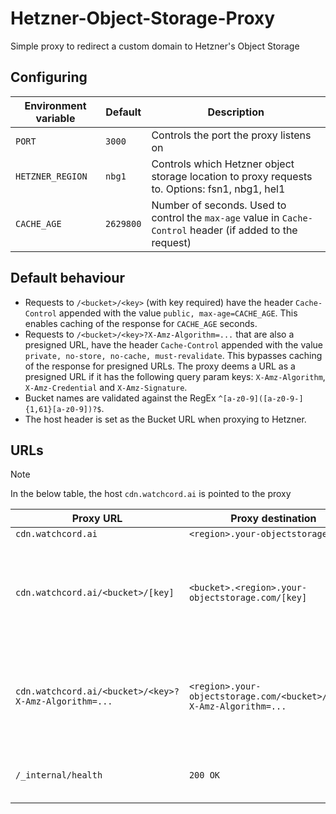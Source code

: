 # Hetzner-Object-Storage-Proxy
Simple proxy to redirect a custom domain to Hetzner's Object Storage


## Configuring
| Environment variable | Default   | Description                                                                                                |
| -------------------- | --------- | ---------------------------------------------------------------------------------------------------------- |
| `PORT`               | `3000`    | Controls the port the proxy listens on                                                                     |
| `HETZNER_REGION`     | `nbg1`    | Controls which Hetzner object storage location to proxy requests to. Options: fsn1, nbg1, hel1             |
| `CACHE_AGE`          | `2629800` | Number of seconds. Used to control the `max-age` value in `Cache-Control` header (if added to the request) |


## Default behaviour
- Requests to `/<bucket>/<key>` (with key required) have the header `Cache-Control` appended with the value `public, max-age=CACHE_AGE`. This enables caching of the response for `CACHE_AGE` seconds.
- Requests to `/<bucket>/<key>?X-Amz-Algorithm=...` that are also a presigned URL, have the header `Cache-Control` appended with the value `private, no-store, no-cache, must-revalidate`. This bypasses caching of the response for presigned URLs. The proxy deems a URL as a presigned URL if it has the following query param keys: `X-Amz-Algorithm`, `X-Amz-Credential` and `X-Amz-Signature`.
- Bucket names are validated against the RegEx `^[a-z0-9]([a-z0-9-]{1,61}[a-z0-9])?$`.
- The host header is set as the Bucket URL when proxying to Hetzner.


## URLs
> [!NOTE]  
> In the below table, the host `cdn.watchcord.ai` is pointed to the proxy

| Proxy URL                                             | Proxy destination                                                    | Note                                                                                         |
| ----------------------------------------------------- | -------------------------------------------------------------------- | -------------------------------------------------------------------------------------------- |
| `cdn.watchcord.ai`                                    | `<region>.your-objectstorage.com`                                    |                                                                                              |
| `cdn.watchcord.ai/<bucket>/[key]`                     | `<bucket>.<region>.your-objectstorage.com/[key]`                     | `[key]` is optional. Using no key will redirect directly to the bucket instead of an object. |
| `cdn.watchcord.ai/<bucket>/<key>?X-Amz-Algorithm=...` | `<region>.your-objectstorage.com/<bucket>/<key>?X-Amz-Algorithm=...` | The proxy automatically detects presigned URLs and corrects the target destination.          |
| `/_internal/health`                                   | `200 OK`                                                             | Can be used for HTTP(S) based healthchecks.                                                  |
